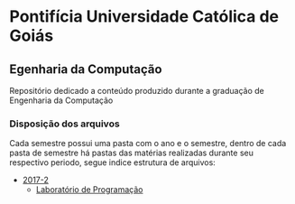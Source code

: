 [logo]: http://sites.pucgoias.edu.br/includes/images/puc/logo.jpg "Pontifícia Universidade Católica de Goiás"
# Pontifícia Universidade Católica de Goiás

## Egenharia da Computação
Repositório dedicado a conteúdo produzido durante a graduação de Engenharia da Computação


### Disposição dos arquivos
Cada semestre possui uma pasta com o ano e o semestre, dentro de cada pasta de semestre há pastas das matérias realizadas durante seu respectivo periodo, segue indice estrutura de arquivos:

- [2017-2](https://github.com/renoirfaria/engenharia-computacao/tree/master/20172 "2017-2")
  - [Laboratório de Programação](https://github.com/renoirfaria/engenharia-computacao/tree/master/20172/laboratorio-programacao "Laboratório de Programação")
